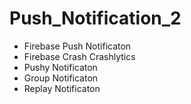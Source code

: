 # Push_Notification_2

- Firebase Push Notificaton
- Firebase Crash Crashlytics
- Pushy Notificaton
- Group Notificaton
- Replay Notificaton
